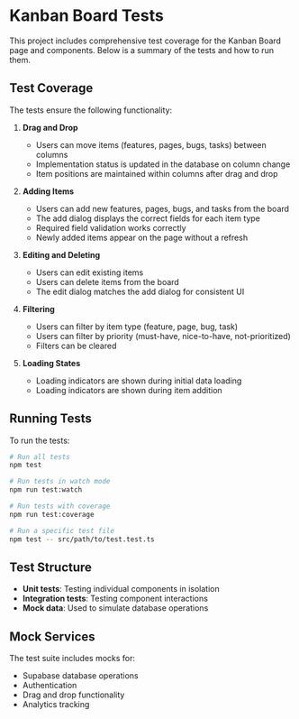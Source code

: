 # Kanban Board Tests

This project includes comprehensive test coverage for the Kanban Board page and components. Below is a summary of the tests and how to run them.

## Test Coverage

The tests ensure the following functionality:

1. **Drag and Drop**
   - Users can move items (features, pages, bugs, tasks) between columns
   - Implementation status is updated in the database on column change
   - Item positions are maintained within columns after drag and drop

2. **Adding Items**
   - Users can add new features, pages, bugs, and tasks from the board
   - The add dialog displays the correct fields for each item type
   - Required field validation works correctly
   - Newly added items appear on the page without a refresh

3. **Editing and Deleting**
   - Users can edit existing items
   - Users can delete items from the board
   - The edit dialog matches the add dialog for consistent UI

4. **Filtering**
   - Users can filter by item type (feature, page, bug, task)
   - Users can filter by priority (must-have, nice-to-have, not-prioritized)
   - Filters can be cleared

5. **Loading States**
   - Loading indicators are shown during initial data loading
   - Loading indicators are shown during item addition

## Running Tests

To run the tests:

```bash
# Run all tests
npm test

# Run tests in watch mode
npm run test:watch

# Run tests with coverage
npm run test:coverage

# Run a specific test file
npm test -- src/path/to/test.test.ts
```

## Test Structure

- **Unit tests**: Testing individual components in isolation
- **Integration tests**: Testing component interactions
- **Mock data**: Used to simulate database operations

## Mock Services

The test suite includes mocks for:
- Supabase database operations
- Authentication
- Drag and drop functionality
- Analytics tracking 

<!-- Test comment to verify beta branch setup --> 